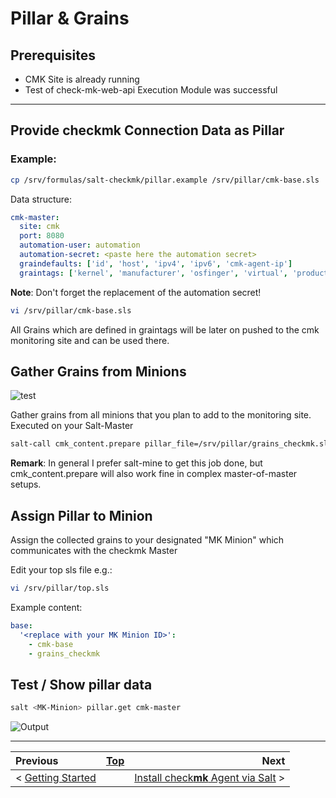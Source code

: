 # Pillar & Grains
## Prerequisites  
- CMK Site is already running
- Test of check-mk-web-api Execution Module was successful
--- 

## Provide check**mk** Connection Data as Pillar

### Example:
```bash
cp /srv/formulas/salt-checkmk/pillar.example /srv/pillar/cmk-base.sls
```

Data structure:
```yaml
cmk-master:
  site: cmk
  port: 8080
  automation-user: automation
  automation-secret: <paste here the automation secret>
  graindefaults: ['id', 'host', 'ipv4', 'ipv6', 'cmk-agent-ip']
  graintags: ['kernel', 'manufacturer', 'osfinger', 'virtual', 'productname']
```
**Note**: Don't forget the replacement of the automation secret!

```bash
vi /srv/pillar/cmk-base.sls
```

All Grains which are defined in graintags will be later on pushed to the cmk monitoring site and can be used there.

## Gather Grains from Minions
![test](images/cmk_content_prepare.png)

Gather grains from all minions that you plan to add to the monitoring site. Executed on your Salt-Master

```bash
salt-call cmk_content.prepare pillar_file=/srv/pillar/grains_checkmk.sls target="*" tgt_type=glob 
```
**Remark**:
In general I prefer salt-mine to get this job done, but cmk_content.prepare will also work fine in complex master-of-master setups.

## Assign Pillar to Minion
Assign the collected grains to your designated "MK Minion" which communicates with the checkmk Master

Edit your top sls file e.g.:
```bash
vi /srv/pillar/top.sls
```
Example content:
```yaml
base:
  '<replace with your MK Minion ID>':
    - cmk-base
    - grains_checkmk
```
## Test / Show pillar data
```bash
salt <MK-Minion> pillar.get cmk-master
```

![Output](images/pillar_items_cmk_master.png)

---
|**Previous**|[Top](#pillar-&-grains)|**Next**|
|:-|-|-:|
| < [Getting Started](getting_started.md) || [Install check**mk** Agent via Salt](install_cmk_agent.md) >| 
